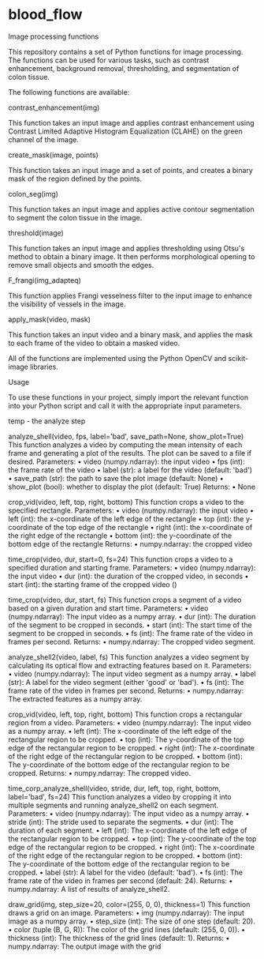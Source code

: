 # blood_flow
Image processing functions

This repository contains a set of Python functions for image processing. The functions can be used for various tasks, such as contrast enhancement, background removal, thresholding, and segmentation of colon tissue.

The following functions are available:

contrast_enhancement(img)

This function takes an input image and applies contrast enhancement using Contrast Limited Adaptive Histogram Equalization (CLAHE) on the green channel of the image.

create_mask(image, points)

This function takes an input image and a set of points, and creates a binary mask of the region defined by the points.

colon_seg(img)

This function takes an input image and applies active contour segmentation to segment the colon tissue in the image.

threshold(image)

This function takes an input image and applies thresholding using Otsu's method to obtain a binary image. It then performs morphological opening to remove small objects and smooth the edges.

F_frangi(img_adapteq)

This function applies Frangi vesselness filter to the input image to enhance the visibility of vessels in the image.

apply_mask(video, mask)

This function takes an input video and a binary mask, and applies the mask to each frame of the video to obtain a masked video.

All of the functions are implemented using the Python OpenCV and scikit-image libraries.

Usage

To use these functions in your project, simply import the relevant function into your Python script and call it with the appropriate input parameters.



temp - the analyze step 


analyze_shell(video, fps, label='bad', save_path=None, show_plot=True)
This function analyzes a video by computing the mean intensity of each frame and generating a plot of the results. The plot can be saved to a file if desired.
Parameters:
•	video (numpy.ndarray): the input video
•	fps (int): the frame rate of the video
•	label (str): a label for the video (default: 'bad')
•	save_path (str): the path to save the plot image (default: None)
•	show_plot (bool): whether to display the plot (default: True)
Returns:
•	None

crop_vid(video, left, top, right, bottom)
This function crops a video to the specified rectangle.
Parameters:
•	video (numpy.ndarray): the input video
•	left (int): the x-coordinate of the left edge of the rectangle
•	top (int): the y-coordinate of the top edge of the rectangle
•	right (int): the x-coordinate of the right edge of the rectangle
•	bottom (int): the y-coordinate of the bottom edge of the rectangle
Returns:
•	numpy.ndarray: the cropped video

time_crop(video, dur, start=0, fs=24)
This function crops a video to a specified duration and starting frame.
Parameters:
•	video (numpy.ndarray): the input video
•	dur (int): the duration of the cropped video, in seconds
•	start (int): the starting frame of the cropped video ()

time_crop(video, dur, start, fs)
This function crops a segment of a video based on a given duration and start time.
Parameters:
•	video (numpy.ndarray): The input video as a numpy array.
•	dur (int): The duration of the segment to be cropped in seconds.
•	start (int): The start time of the segment to be cropped in seconds.
•	fs (int): The frame rate of the video in frames per second.
Returns:
•	numpy.ndarray: The cropped video segment.
 
analyze_shell2(video, label, fs)
This function analyzes a video segment by calculating its optical flow and extracting features based on it.
Parameters:
•	video (numpy.ndarray): The input video segment as a numpy array.
•	label (str): A label for the video segment (either 'good' or 'bad').
•	fs (int): The frame rate of the video in frames per second.
Returns:
•	numpy.ndarray: The extracted features as a numpy array.
 
crop_vid(video, left, top, right, bottom)
This function crops a rectangular region from a video.
Parameters:
•	video (numpy.ndarray): The input video as a numpy array.
•	left (int): The x-coordinate of the left edge of the rectangular region to be cropped.
•	top (int): The y-coordinate of the top edge of the rectangular region to be cropped.
•	right (int): The x-coordinate of the right edge of the rectangular region to be cropped.
•	bottom (int): The y-coordinate of the bottom edge of the rectangular region to be cropped.
Returns:
•	numpy.ndarray: The cropped video.
 
time_corp_analyze_shell(video, stride, dur, left, top, right, bottom, label='bad', fs=24)
This function analyzes a video by cropping it into multiple segments and running analyze_shell2 on each segment.
Parameters:
•	video (numpy.ndarray): The input video as a numpy array.
•	stride (int): The stride used to separate the segments.
•	dur (int): The duration of each segment.
•	left (int): The x-coordinate of the left edge of the rectangular region to be cropped.
•	top (int): The y-coordinate of the top edge of the rectangular region to be cropped.
•	right (int): The x-coordinate of the right edge of the rectangular region to be cropped.
•	bottom (int): The y-coordinate of the bottom edge of the rectangular region to be cropped.
•	label (str): A label for the video (default: 'bad').
•	fs (int): The frame rate of the video in frames per second (default: 24).
Returns:
•	numpy.ndarray: A list of results of analyze_shell2.
 

draw_grid(img, step_size=20, color=(255, 0, 0), thickness=1)
This function draws a grid on an image.
Parameters:
•	img (numpy.ndarray): The input image as a numpy array.
•	step_size (int): The size of one step (default: 20).
•	color (tuple (B, G, R)): The color of the grid lines (default: (255, 0, 0)).
•	thickness (int): The thickness of the grid lines (default: 1).
Returns:
•	numpy.ndarray: The output image with the grid




